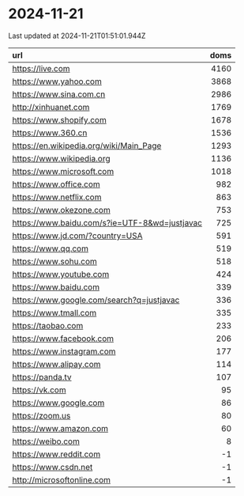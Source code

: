 # 2024-11-21

<!-- BEGIN -->
Last updated at 2024-11-21T01:51:01.944Z

url | doms
:- | -:
https://live.com | 4160
https://www.yahoo.com | 3868
https://www.sina.com.cn | 2986
http://xinhuanet.com | 1769
https://www.shopify.com | 1678
https://www.360.cn | 1536
https://en.wikipedia.org/wiki/Main_Page | 1293
https://www.wikipedia.org | 1136
https://www.microsoft.com | 1018
https://www.office.com | 982
https://www.netflix.com | 863
https://www.okezone.com | 753
https://www.baidu.com/s?ie=UTF-8&wd=justjavac | 725
https://www.jd.com/?country=USA | 591
https://www.qq.com | 519
https://www.sohu.com | 518
https://www.youtube.com | 424
https://www.baidu.com | 339
https://www.google.com/search?q=justjavac | 336
https://www.tmall.com | 335
https://taobao.com | 233
https://www.facebook.com | 206
https://www.instagram.com | 177
https://www.alipay.com | 114
https://panda.tv | 107
https://vk.com | 95
https://www.google.com | 86
https://zoom.us | 80
https://www.amazon.com | 60
https://weibo.com | 8
https://www.reddit.com | -1
https://www.csdn.net | -1
http://microsoftonline.com | -1
<!-- END -->
